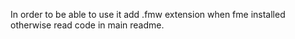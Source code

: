 In order to be able to use it add .fmw extension when fme installed otherwise read code in main readme. 

